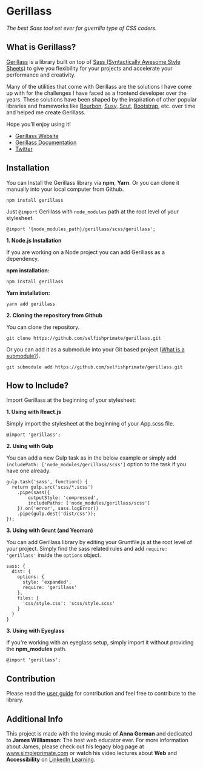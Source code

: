 # Gerillass

_The best Sass tool set ever for guerrilla type of CSS coders._

## What is Gerillass?

[Gerillass](https://gerillass.com) is a library built on top of [Sass (Syntactically Awesome Style Sheets)](https://sass-lang.com/) to give you flexibility for your projects and accelerate your performance and creativity.

Many of the utilities that come with Gerillass are the solutions I have come up with for the challenges I have faced as a frontend developer over the years. These solutions have been shaped by the inspiration of other popular libraries and frameworks like [Bourbon](https://www.bourbon.io/), [Susy](https://www.oddbird.net/), [Scut](https://davidtheclark.github.io/scut/), [Bootstrap](https://getbootstrap.com/), etc. over time and helped me create Gerillass.

Hope you’ll enjoy using it!

* [Gerillass Website](https://gerillass.com)  
* [Gerillass Documentation](https://docs.gerillass.com)  
* [Twitter](https://twitter.com/gerillass)


## Installation

You can Install the Gerillass library via **npm**, **Yarn**. Or you can clone it manually into your local computer from Github.

    npm install gerillass

Just `@import` Gerillass with `node_modules` path at the root level of your stylesheet.

    @import '{node_modules_path}/gerillass/scss/gerillass';

**1. Node.js Installation**

If you are working on a Node project you can add Gerillass as a dependency.

**npm installation:**

    npm install gerillass

**Yarn installation:**

    yarn add gerillass

**2. Cloning the repository from Github**

You can clone the repository.

    git clone https://github.com/selfishprimate/gerillass.git
   
Or you can add it as a submodule into your Git based project ([What is a submodule?](https://git-scm.com/book/en/v2/Git-Tools-Submodules)).

    git submodule add https://github.com/selfishprimate/gerillass.git
    

## How to Include?

Import Gerillass at the beginning of your stylesheet:

**1. Using with React.js**

Simply import the stylesheet at the beginning of your App.scss file.

    @import 'gerillass';

**2. Using with Gulp**

You can add a new Gulp task as in the below example or simply add `includePath: ['node_modules/gerillass/scss']` option to the task if you have one already.

    gulp.task('sass', function() {
      return gulp.src('scss/*.scss')
        .pipe(sass({
            outputStyle: 'compressed',
            includePaths: ['node_modules/gerillass/scss']
        }).on('error', sass.logError))
        .pipe(gulp.dest('dist/css'));
    });

**3. Using with Grunt (and Yeoman)**

You can add Gerillass library by editing your Gruntfile.js at the root level of your project. Simply find the sass related rules and add `require: 'gerillass'` inside the `options` object.

    sass: {
      dist: {
        options: {
          style: 'expanded',
          require: 'gerillass'
        },
        files: {
          'css/style.css': 'scss/style.scss'
        }
      }
    }

**3. Using with Eyeglass**

If you're working with an eyeglass setup, simply import it without providing the **npm_modules** path.

    @import 'gerillass';
    
## Contribution

Please read the [user guide]() for contribution and feel free to contribute to the library.

## Additional Info

This project is made with the loving music of **Anna German** and dedicated to **James Williamson**: The best web educator ever. For more information about James, please check out his legacy blog page at www.simpleprimate.com or watch his video lectures about **Web** and **Accessibility** on [LinkedIn Learning](https://www.linkedin.com/learning/instructors/james-williamson).

